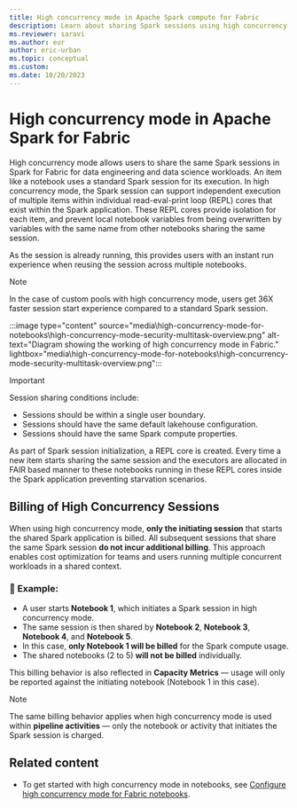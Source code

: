 ```yaml
---
title: High concurrency mode in Apache Spark compute for Fabric
description: Learn about sharing Spark sessions using high concurrency mode in Microsoft Fabric for data engineering and data science workloads.
ms.reviewer: saravi
ms.author: eur
author: eric-urban
ms.topic: conceptual
ms.custom:
ms.date: 10/20/2023
---
```


# High concurrency mode in Apache Spark for Fabric

High concurrency mode allows users to share the same Spark sessions in Spark for Fabric for data engineering and data science workloads. An item like a notebook uses a standard Spark session for its execution. In high concurrency mode, the Spark session can support independent execution of multiple items within individual read-eval-print loop (REPL) cores that exist within the Spark application. These REPL cores provide isolation for each item, and prevent local notebook variables from being overwritten by variables with the same name from other notebooks sharing the same session.

As the session is already running, this provides users with an instant run experience when reusing the session across multiple notebooks.

> [!NOTE]
> In the case of custom pools with high concurrency mode, users get 36X faster session start experience compared to a standard Spark session.

:::image type="content" source="media\high-concurrency-mode-for-notebooks\high-concurrency-mode-security-multitask-overview.png" alt-text="Diagram showing the working of high concurrency mode in Fabric." lightbox="media\high-concurrency-mode-for-notebooks\high-concurrency-mode-security-multitask-overview.png":::

> [!IMPORTANT]
> Session sharing conditions include:
>
>- Sessions should be within a single user boundary.
>- Sessions should have the same default lakehouse configuration.
>- Sessions should have the same Spark compute properties.

As part of Spark session initialization, a REPL core is created. Every time a new item starts sharing the same session and the executors are allocated in FAIR based manner to these notebooks running in these REPL cores inside the Spark application preventing starvation scenarios.


## Billing of High Concurrency Sessions

When using high concurrency mode, **only the initiating session** that starts the shared Spark application is billed. All subsequent sessions that share the same Spark session **do not incur additional billing**. This approach enables cost optimization for teams and users running multiple concurrent workloads in a shared context.

### 📌 Example:

- A user starts **Notebook 1**, which initiates a Spark session in high concurrency mode.
- The same session is then shared by **Notebook 2**, **Notebook 3**, **Notebook 4**, and **Notebook 5**.
- In this case, **only Notebook 1 will be billed** for the Spark compute usage.
- The shared notebooks (2 to 5) **will not be billed** individually.

This billing behavior is also reflected in **Capacity Metrics** — usage will only be reported against the initiating notebook (Notebook 1 in this case).

> [!NOTE]
> The same billing behavior applies when high concurrency mode is used within **pipeline activities** — only the notebook or activity that initiates the Spark session is charged.



## Related content

- To get started with high concurrency mode in notebooks, see [Configure high concurrency mode for Fabric notebooks](configure-high-concurrency-session-notebooks.md).
